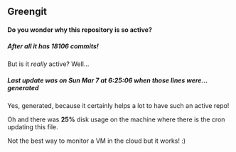 ## Greengit

#### Do you wonder why this repository is so active?

##### After all it has 18106 commits!

But is it *really* active? Well...

##### Last update was on Sun Mar 7 at 6:25:06 when those lines were... generated

Yes, generated, because it certainly helps a lot to have such an active repo!

Oh and there was **25%** disk usage on the machine
where there is the cron updating this file.

Not the best way to monitor a VM in the cloud but it works! :)
